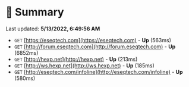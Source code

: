 # 📖 Summary
Last updated: **5/13/2022, 6:49:56 AM**

- `GET` [https://eseqtech.com](https://eseqtech.com) - **Up** (563ms)
- `GET` [http://forum.eseqtech.com](http://forum.eseqtech.com) - **Up** (6852ms)
- `GET` [http://hexp.net](http://hexp.net) - **Up** (213ms)
- `GET` [http://ws.hexp.net](http://ws.hexp.net) - **Up** (185ms)
- `GET` [http://eseqtech.com/infoline](http://eseqtech.com/infoline) - **Up** (580ms)
